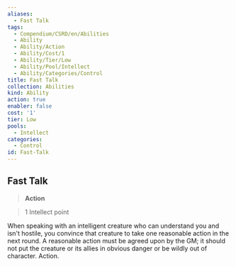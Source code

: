 ```yaml
---
aliases:
  - Fast Talk
tags:
  - Compendium/CSRD/en/Abilities
  - Ability
  - Ability/Action
  - Ability/Cost/1
  - Ability/Tier/Low
  - Ability/Pool/Intellect
  - Ability/Categories/Control
title: Fast Talk
collection: Abilities
kind: Ability
action: true
enabler: false
cost: '1'
tier: Low
pools:
  - Intellect
categories:
  - Control
id: Fast-Talk
---
```

## Fast Talk    
>**Action**    
>1 Intellect point  
    
When speaking with an intelligent creature who can understand you and isn't hostile, you convince that creature to take one reasonable action in the next round. A reasonable action must be agreed upon by the GM; it should not put the creature or its allies in obvious danger or be wildly out of character. Action.
